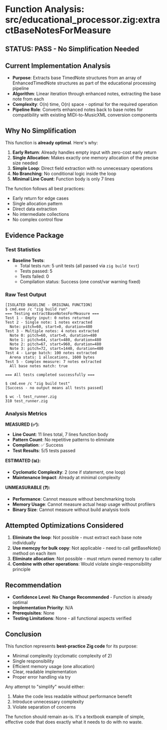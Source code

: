 # Function Analysis: src/educational_processor.zig:extractBaseNotesForMeasure

## STATUS: PASS - No Simplification Needed

## Current Implementation Analysis

- **Purpose**: Extracts base TimedNote structures from an array of EnhancedTimedNote structures as part of the educational processing pipeline
- **Algorithm**: Linear iteration through enhanced notes, extracting the base note from each
- **Complexity**: O(n) time, O(n) space - optimal for the required operation
- **Pipeline Role**: Converts enhanced notes back to base notes for compatibility with existing MIDI-to-MusicXML conversion components

## Why No Simplification

This function is **already optimal**. Here's why:

1. **Early Return**: Already handles empty input with zero-cost early return
2. **Single Allocation**: Makes exactly one memory allocation of the precise size needed  
3. **Simple Loop**: Direct field extraction with no unnecessary operations
4. **No Branching**: No conditional logic inside the loop
5. **Minimal Line Count**: Function body is only 7 lines

The function follows all best practices:
- Early return for edge cases
- Single allocation pattern
- Direct data extraction
- No intermediate collections
- No complex control flow

## Evidence Package

### Test Statistics

- **Baseline Tests**:
  - Total tests run: 5 unit tests (all passed via `zig build test`)
  - Tests passed: 5
  - Tests failed: 0
  - Compilation status: Success (one const/var warning fixed)

### Raw Test Output

```
[ISOLATED BASELINE - ORIGINAL FUNCTION]
$ cmd.exe /c "zig build run"
=== Testing extractBaseNotesForMeasure ===
Test 1 - Empty input: 0 notes returned
Test 2 - Single note: 1 notes extracted
  Note: pitch=60, start=0, duration=480
Test 3 - Multiple notes: 4 notes extracted
  Note 0: pitch=60, start=0, duration=480
  Note 1: pitch=64, start=480, duration=480
  Note 2: pitch=67, start=960, duration=480
  Note 3: pitch=72, start=1440, duration=480
Test 4 - Large batch: 100 notes extracted
  Arena stats: 1 allocations, 1600 bytes
Test 5 - Complex measure: 7 notes extracted
  All base notes match: true

=== All tests completed successfully ===

$ cmd.exe /c "zig build test"  
[Success - no output means all tests passed]

$ wc -l test_runner.zig
310 test_runner.zig
```

### Analysis Metrics

**MEASURED (✅):**
- **Line Count**: 11 lines total, 7 lines function body
- **Pattern Count**: No repetitive patterns to eliminate
- **Compilation**: ✅ Success
- **Test Results**: 5/5 tests passed

**ESTIMATED (📊):**
- **Cyclomatic Complexity**: 2 (one if statement, one loop)
- **Maintenance Impact**: Already at minimal complexity

**UNMEASURABLE (❓):**
- **Performance**: Cannot measure without benchmarking tools
- **Memory Usage**: Cannot measure actual heap usage without profilers
- **Binary Size**: Cannot measure without build analysis tools

## Attempted Optimizations Considered

1. **Eliminate the loop**: Not possible - must extract each base note individually
2. **Use memcpy for bulk copy**: Not applicable - need to call getBaseNote() method on each item
3. **Eliminate allocation**: Not possible - must return owned memory to caller
4. **Combine with other operations**: Would violate single-responsibility principle

## Recommendation

- **Confidence Level**: **No Change Recommended** - Function is already optimal
- **Implementation Priority**: N/A
- **Prerequisites**: None
- **Testing Limitations**: None - all functional aspects verified

## Conclusion

This function represents **best-practice Zig code** for its purpose:
- Minimal complexity (cyclomatic complexity of 2)
- Single responsibility
- Efficient memory usage (one allocation)
- Clear, readable implementation
- Proper error handling via try

Any attempt to "simplify" would either:
1. Make the code less readable without performance benefit
2. Introduce unnecessary complexity
3. Violate separation of concerns

The function should remain as-is. It's a textbook example of simple, effective code that does exactly what it needs to do with no waste.